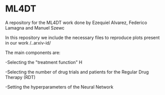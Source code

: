 # ML4DT
A repository for the ML4DT work done by Ezequiel Alvarez, Federico Lamagna and Manuel Szewc
 
In this repository we include the necessary files to reproduce plots present in our work /..arxiv-id/

The main components are:

-Selecting the "treatment function" H

-Selecting the number of drug trials and patients for the Regular Drug Therapy (RDT)

-Setting the hyperparameters of the Neural Network
